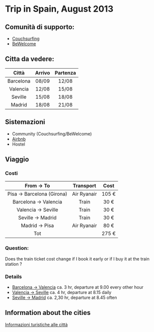 # Trip in Spain, August 2013

## Comunità di supporto:

* [Couchsurfing](http://couchsurfing.org/)
* [BeWelcome](http://www.bewelcome.org/)

## Citta da vedere:

| Città     | Arrivo | Partenza |
|:---------:|:------:|:--------:|
|Barcelona  |08/09   | 12/08	|
|Valencia   |12/08   | 15/08    |
|Seville    |15/08   | 18/08    |
|Madrid	    |18/08   | 21/08    |

## Sistemazioni

* Community (Couchsurfing/BeWelcome)
* [Airbnb](https://www.airbnb.com/)
* Hostel

## Viaggio

### Costi
| From -> To               | Transport    | Cost   |
|:------------------------:|:------------:|:------:|
|Pisa -> Barcelona (Girona)|Air Ryanair   | 105 €  |
|Barcelona -> Valencia	   |Train 	  |  30 €  |
|Valencia -> Seville	   |Train	  |  30 €  |
|Seville -> Madrid	   |Train	  |  30 €  |
|Madrid -> Pisa  	   |Air Ryanair   |  80 €  |
|Tot	       		   |	 	  | 275 €  |

### Question:
Does the train ticket cost change if I book it early or if I buy it at the train station ?

### Details
* [Barcelona -> Valencia](http://horarios.renfe.com/HIRRenfeWeb/recorrido.do?O=71801&D=03216&F=15-08-2013&T=01091&G=1&TT=EUROMED&ID=s&FDS=2013-06-23&DT=2%20h.%2059%20min.) ca. 3 hr, departure at 9.00 every other hour
* [Valencia -> Seville](http://horarios.renfe.com/HIRRenfeWeb/recorrido.do?O=03216&D=51003&F=15-08-2013&T=03983&G=1&TT=AVE&ID=s&FDS=2013-06-19&DT=3%20h.%2050%20min.) ca. 4 hr, departure at 8.15 daily
* [Seville -> Madrid](http://horarios.renfe.com/HIRRenfeWeb/recorrido.do?O=51003&D=60000&F=04-08-2013&T=02081&G=1&TT=AVE&ID=s&FDS=2013-07-21&DT=2%20h.%2030%20min.) ca. 2,30 hr, departure at 8.45 often

## Information about the cities

[Informazioni turistiche alle città](http://urli.st/bnu-Viaggio-Spagna-Citt%C3%A0)